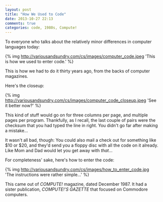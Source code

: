 ```yaml
---
layout: post
title: "How We Used to Code"
date: 2013-10-27 22:13
comments: true
categories: code, 1980s, Compute!
---
```

To everyone who talks about the relatively minor differences in computer languages today:

{% img http://variousandsundry.com/cs/images/computer_code.jpeg 'This is how we used to enter code.' %}

This is how we had to do it thirty years ago, from the backs of computer magazines. 

Here's the closeup:

{% img http://variousandsundry.com/cs/images/computer_code_closeup.jpeg 'See it better now?' %}

This kind of stuff would go on for three columns per page, and multiple pages per program.  Thankfully, as I recall, the last couple of pairs were the checksum that you had typed the line in right.  You didn't go far after making a mistake...

It wasn't all bad, though: You could also mail a check out for something like $10 or $20, and they'd send you a floppy disc with all the code on it already.  Like Mom and Dad would let you get away with _that_...

For completeness' sake, here's how to enter the code:

{% img http://variousandsundry.com/cs/images/how_to_enter_code.jpg 'The instructions were rather simple...' %}

This came out of *COMPUTE!* magazine, dated December 1987.  It had a sister publication, *COMPUTE!'S GAZETTE* that focused on Commodore computers.